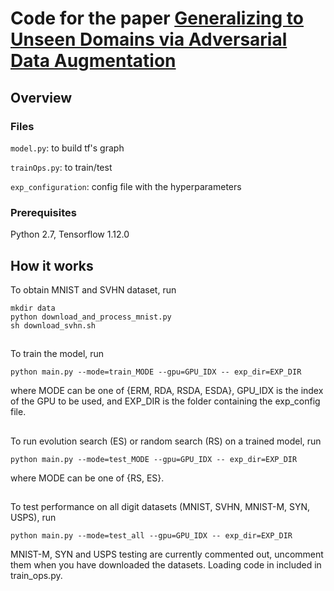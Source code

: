 # Code for the paper [Generalizing to Unseen Domains via Adversarial Data Augmentation](https://arxiv.org/abs/1805.12018)

## Overview

### Files

``model.py``: to build tf's graph

``trainOps.py``: to train/test

``exp_configuration``: config file with the hyperparameters

### Prerequisites

Python 2.7, Tensorflow 1.12.0

## How it works

To obtain MNIST and SVHN dataset, run

```
mkdir data
python download_and_process_mnist.py
sh download_svhn.sh
```
##
To train the model, run

```
python main.py --mode=train_MODE --gpu=GPU_IDX -- exp_dir=EXP_DIR
```
where MODE can be one of {ERM, RDA, RSDA, ESDA}, GPU_IDX is the index of the GPU to be used, and EXP_DIR is the folder containing the exp_config file.

##
To run evolution search (ES) or random search (RS) on a trained model, run

```
python main.py --mode=test_MODE --gpu=GPU_IDX -- exp_dir=EXP_DIR
```
where MODE can be one of {RS, ES}.
 
##
To test performance on all digit datasets (MNIST, SVHN, MNIST-M, SYN, USPS), run

```
python main.py --mode=test_all --gpu=GPU_IDX -- exp_dir=EXP_DIR
```
MNIST-M, SYN and USPS testing are currently commented out, uncomment them when you have downloaded the datasets. Loading code in included in train_ops.py.

##




